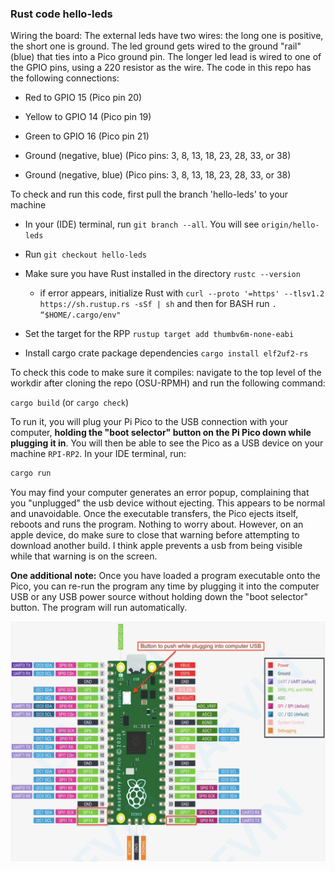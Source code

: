 ### Rust code hello-leds

Wiring the board:  The external leds have two wires: the long one is positive, the short one is ground.  The led ground gets wired to the ground "rail" (blue) that ties into a Pico ground pin.  The longer led lead is wired to one of the GPIO pins, using a 220 resistor as the wire.  The code in this repo has the following connections:

 - Red to GPIO 15  (Pico pin 20)
 - Yellow to GPIO 14  (Pico pin 19)
 - Green to GPIO 16  (Pico pin 21)

 - Ground (negative, blue) (Pico pins: 3, 8, 13, 18, 23, 28, 33, or 38)
 
 - Ground (negative, blue) (Pico pins: 3, 8, 13, 18, 23, 28, 33, or 38)

To check and run this code, first pull the branch 'hello-leds' to your machine
 - In your (IDE) terminal, run ```git branch --all```.  You will see ```origin/hello-leds```
 - Run ```git checkout hello-leds```

 - Make sure you have Rust installed in the directory ```rustc --version```
    - if error appears, initialize Rust with ```curl --proto '=https' --tlsv1.2 https://sh.rustup.rs -sSf | sh``` 
        and then for BASH run ```. “$HOME/.cargo/env"```

- Set the target for the RPP ```rustup target add thumbv6m-none-eabi```
- Install cargo crate package dependencies ```cargo install elf2uf2-rs```

To check this code to make sure it compiles:  navigate to the top level of the workdir after cloning the repo (OSU-RPMH) and run the following command:

```cargo build```   (or ```cargo check```)

To run it, you will plug your Pi Pico to the USB connection with your computer, __holding the "boot selector" button on the Pi Pico down while plugging it in__.  You will then be able to see the Pico as a USB device on your machine ```RPI-RP2```.  In your IDE terminal, run:

```bash
cargo run
```

You may find your computer generates an error popup, complaining that you "unplugged" the usb device without ejecting.  This appears to be normal and unavoidable. Once the executable transfers, the Pico ejects itself, reboots and runs the program. Nothing to worry about.  However, on an apple device, do make sure to close that warning before attempting to download another build.  I think apple prevents a usb from being visible while that warning is on the screen.

**One additional note:** 
Once you have loaded a program executable onto the Pico, you can re-run the program any time by plugging it into the computer USB or any USB power source without holding down the "boot selector" button.  The program will run automatically.

![Image of Raspberry Pi Pico board with pin connections](/docs/pico_pinout.jpg)